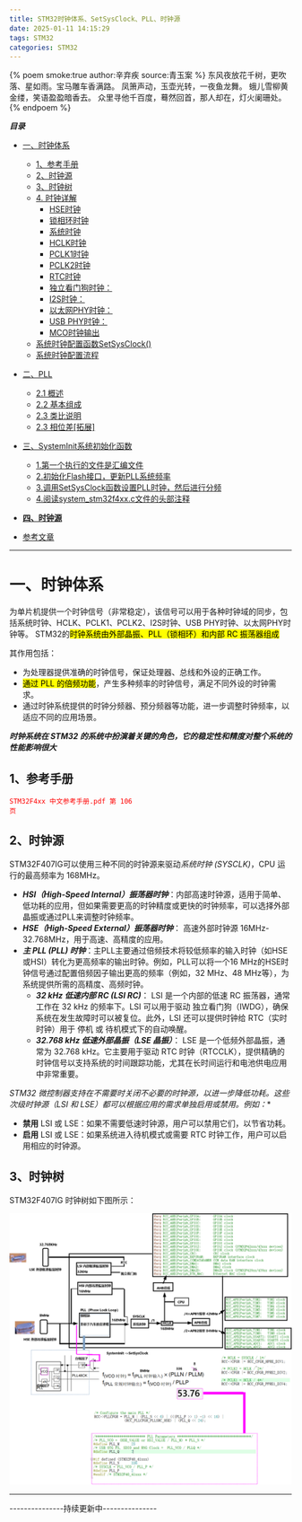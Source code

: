 ```yaml
---
title: STM32时钟体系、SetSysClock、PLL、时钟源
date: 2025-01-11 14:15:29
tags: STM32
categories: STM32
---
```


{% poem smoke:true author:辛弃疾 source:青玉案 %}
东风夜放花千树，更吹落、星如雨。宝马雕车香满路。
凤箫声动，玉壶光转，一夜鱼龙舞。
蛾儿雪柳黄金缕，笑语盈盈暗香去。
众里寻他千百度，蓦然回首，那人却在，灯火阑珊处。
{% endpoem %} 

***目录***

<!-- toc -->

* [一、时钟体系](#一时钟体系)
    * [1、参考手册](#1参考手册)
    * [2、时钟源](#2时钟源)
    * [3、时钟树](#3时钟树)
    * [4. 时钟详解](#4-时钟详解)
        * [HSE时钟](#hse时钟)
        * [锁相环时钟](#锁相环时钟)
        * [系统时钟](#系统时钟)
        * [HCLK时钟](#hclk时钟)
        * [PCLK1时钟](#pclk1时钟)
        * [PCLK2时钟](#pclk2时钟)
        * [RTC时钟](#rtc时钟)
        * [独立看门狗时钟：](#独立看门狗时钟)
        * [I2S时钟：](#i2s时钟)
        * [以太网PHY时钟：](#以太网phy时钟)
        * [USB PHY时钟：](#usb-phy时钟)
        * [MCO时钟输出](#mco时钟输出)
    * [系统时钟配置函数SetSysClock()](#系统时钟配置函数setsysclock)
    * [系统时钟配置流程](#系统时钟配置流程)

* [二、PLL](#二pll)

  * [2.1 概述](#21-概述)
  * [2.2 基本组成](#22-基本组成)
  * [2.3 类比说明](#23-类比说明)
  * [2.3 相位差\[拓展\]](#23-相位差拓展)

* [三、SystemInit系统初始化函数](#三systeminit系统初始化函数)

  * [1.第一个执行的文件是汇编文件](#1第一个执行的文件是汇编文件)
  * [2.初始化Flash接口，更新PLL系统频率](#2初始化flash接口更新pll系统频率)
  * [3.调用SetSysClock函数设置PLL时钟，然后进行分频](#3调用setsysclock函数设置pll时钟然后进行分频)
  * [4.阅读system\_stm32f4xx.c文件的头部注释](#4阅读system_stm32f4xxc文件的头部注释)

* [**四、时钟源**](#四时钟源)

* [参考文章](#参考文章)

***

# 一、时钟体系
为单片机提供一个时钟信号（非常稳定），该信号可以用于各种时钟域的同步，包括系统时钟、HCLK、PCLK1、PCLK2、I2S时钟、USB PHY时钟、以太网PHY时钟等。
STM32的<mark style="background-color:yellow;">时钟系统由外部晶振、PLL（锁相环）和内部 RC 振荡器组成</mark>

其作用包括：

* 为处理器提供准确的时钟信号，保证处理器、总线和外设的正确工作。
* <mark style="background-color:yellow;">通过 PLL 的倍频功能</mark>，产生多种频率的时钟信号，满足不同外设的时钟需求。
* 通过时钟系统提供的时钟分频器、预分频器等功能，进一步调整时钟频率，以适应不同的应用场景。

***时钟系统在 STM32 的系统中扮演着关键的角色，它的稳定性和精度对整个系统的性能影响很大***

##  1、参考手册
<code style="color: red;">STM32F4xx 中文参考手册.pdf 第 106 页</code>

## 2、时钟源
STM32F407IG可以使用三种不同的时钟源来驱动*系统时钟 (SYSCLK)*，CPU 运行的最高频率为 168MHz。
* ***HSI（High-Speed Internal）振荡器时钟***：内部高速时钟源，适用于简单、低功耗的应用，但如果需要更高的时钟精度或更快的时钟频率，可以选择外部晶振或通过PLL来调整时钟频率。
* ***HSE（High-Speed External）振荡器时钟***： 高速外部时钟源 16MHz-32.768MHz，用于高速、高精度的应用。
* ***主 PLL (PLL) 时钟***：主PLL主要通过倍频技术将较低频率的输入时钟（如HSE或HSI）转化为更高频率的输出时钟。例如，PLL可以将一个16 MHz的HSE时钟信号通过配置倍频因子输出更高的频率（例如，32 MHz、48 MHz等），为系统提供所需的高精度、高频时钟。
  * ***32 kHz 低速内部 RC (LSI RC)***： LSI 是一个内部的低速 RC 振荡器，通常工作在 32 kHz 的频率下。LSI 可以用于驱动 独立看门狗（IWDG），确保系统在发生故障时可以被复位。此外，LSI 还可以提供时钟给 RTC（实时时钟）用于 停机 或 待机模式下的自动唤醒。
  * ***32.768 kHz 低速外部晶振（LSE 晶振）***： LSE 是一个低频外部晶振，通常为 32.768 kHz。它主要用于驱动 RTC 时钟（RTCCLK），提供精确的时钟信号以支持系统的时间跟踪功能，尤其在长时间运行和电池供电应用中非常重要。

*STM32 微控制器支持在不需要时关闭不必要的时钟源，以进一步降低功耗。这些次级时钟源（LSI 和 LSE）都可以根据应用的需求单独启用或禁用。例如：**
* **禁用** LSI 或 LSE：如果不需要低速时钟源，用户可以禁用它们，以节省功耗。
* **启用** LSI 或 LSE：如果系统进入待机模式或需要 RTC 时钟工作，用户可以启用相应的时钟源。

## 3、时钟树
STM32F407IG 时钟树如下图所示：

![时钟树](/images/STM32时钟体系/时钟树.png)




---------------------------------------------------------

---------------持续更新中---------------